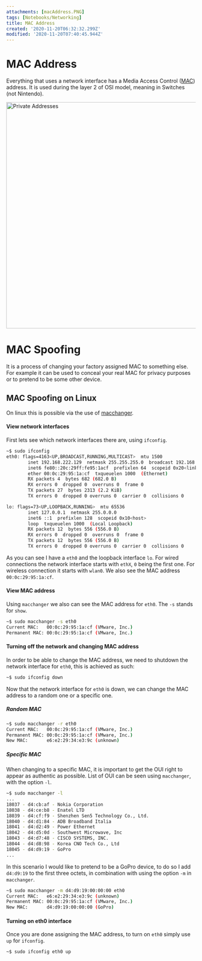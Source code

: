 ```yaml
---
attachments: [macAddress.PNG]
tags: [Notebooks/Networking]
title: MAC Address
created: '2020-11-20T06:32:32.299Z'
modified: '2020-11-20T07:40:45.944Z'
---
```


# MAC Address
Everything that uses a network interface has a Media Access Control ([MAC](https://www.youtube.com/watch?v=UrG7RTWIJak)) address. It is used during the layer 2 of OSI model, meaning in Switches (not Nintendo).

<img src="@attachment/macAddress.png" alt="Private Addresses" width="600"/>



# MAC Spoofing
It is a process of changing your factory assigned MAC to something else. For example it can be used to conceal your real MAC for privacy purposes or to pretend to be some other device.


## MAC Spoofing on Linux

On linux this is possible via the use of [macchanger](https://github.com/acrogenesis/macchanger). 

#### View network interfaces
First lets see which network interfaces there are, using `ifconfig`.
```bash
~$ sudo ifconfig
eth0: flags=4163<UP,BROADCAST,RUNNING,MULTICAST>  mtu 1500
        inet 192.168.222.129  netmask 255.255.255.0  broadcast 192.168.222.255
        inet6 fe80::20c:29ff:fe95:1acf  prefixlen 64  scopeid 0x20<link>
        ether 00:0c:29:95:1a:cf  txqueuelen 1000  (Ethernet)
        RX packets 4  bytes 682 (682.0 B)
        RX errors 0  dropped 0  overruns 0  frame 0
        TX packets 27  bytes 2313 (2.2 KiB)
        TX errors 0  dropped 0 overruns 0  carrier 0  collisions 0

lo: flags=73<UP,LOOPBACK,RUNNING>  mtu 65536
        inet 127.0.0.1  netmask 255.0.0.0
        inet6 ::1  prefixlen 128  scopeid 0x10<host>
        loop  txqueuelen 1000  (Local Loopback)
        RX packets 12  bytes 556 (556.0 B)
        RX errors 0  dropped 0  overruns 0  frame 0
        TX packets 12  bytes 556 (556.0 B)
        TX errors 0  dropped 0 overruns 0  carrier 0  collisions 0
```
As you can see I have a `eth0` and the loopback interface `lo`. For wired connections the network interface starts with `ethX`, `0` being the first one. For wireless connection it starts with `wlan0`. We also see the MAC address `00:0c:29:95:1a:cf`.

#### View MAC address
Using `macchanger` we also can see the MAC address for `eth0`. The `-s` stands for `show`.
```bash
~$ sudo macchanger -s eth0
Current MAC:   00:0c:29:95:1a:cf (VMware, Inc.)
Permanent MAC: 00:0c:29:95:1a:cf (VMware, Inc.)
```

#### Turning off the network and changing MAC address
In order to be able to change the MAC address, we need to shutdown the network interface for `eth0`, this is achieved as such:

```bash
~$ sudo ifconfig down
```

Now that the network interface for `eth0` is down, we can change the MAC address to a random one or a specific one.

##### Random MAC
```bash
~$ sudo macchanger -r eth0
Current MAC:   00:0c:29:95:1a:cf (VMware, Inc.)
Permanent MAC: 00:0c:29:95:1a:cf (VMware, Inc.)
New MAC:       e6:e2:29:34:e3:9c (unknown)
```

##### Specific MAC
When changing to a specific MAC, it is important to get the OUI right to appear as authentic as possible. List of OUI can be seen using `macchanger`, with the option `-l`.

```bash
~$ sudo macchanger -l
...
18037 - d4:cb:af - Nokia Corporation
18038 - d4:ce:b8 - Enatel LTD
18039 - d4:cf:f9 - Shenzhen Sen5 Technology Co., Ltd.
18040 - d4:d1:84 - ADB Broadband Italia
18041 - d4:d2:49 - Power Ethernet
18042 - d4:d5:0d - Southwest Microwave, Inc
18043 - d4:d7:48 - CISCO SYSTEMS, INC.
18044 - d4:d8:98 - Korea CNO Tech Co., Ltd
18045 - d4:d9:19 - GoPro
...
```
In this scenario I would like to pretend to be a GoPro device, to do so I add `d4:d9:19` to the first three octets, in combination with using the option `-m` in `macchanger`.

```bash
~$ sudo macchanger -m d4:d9:19:00:00:00 eth0
Current MAC:   e6:e2:29:34:e3:9c (unknown)
Permanent MAC: 00:0c:29:95:1a:cf (VMware, Inc.)
New MAC:       d4:d9:19:00:00:00 (GoPro)
```


#### Turning on eth0 interface
Once you are done assigning the MAC address, to turn on `eth0` simply use `up` for `ifconfig`.

```bash
~$ sudo ifconfig eth0 up
```











